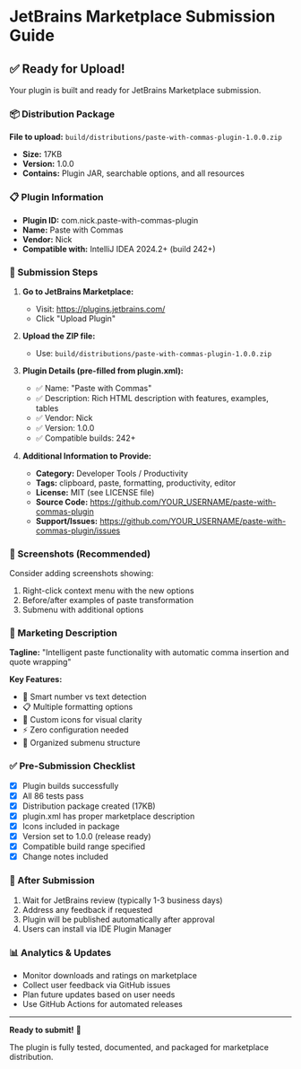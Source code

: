 # JetBrains Marketplace Submission Guide

## ✅ Ready for Upload!

Your plugin is built and ready for JetBrains Marketplace submission.

### 📦 Distribution Package
**File to upload:** `build/distributions/paste-with-commas-plugin-1.0.0.zip`
- **Size:** 17KB
- **Version:** 1.0.0
- **Contains:** Plugin JAR, searchable options, and all resources

### 📋 Plugin Information
- **Plugin ID:** com.nick.paste-with-commas-plugin
- **Name:** Paste with Commas
- **Vendor:** Nick
- **Compatible with:** IntelliJ IDEA 2024.2+ (build 242+)

### 🚀 Submission Steps

1. **Go to JetBrains Marketplace:**
   - Visit: https://plugins.jetbrains.com/
   - Click "Upload Plugin"

2. **Upload the ZIP file:**
   - Use: `build/distributions/paste-with-commas-plugin-1.0.0.zip`

3. **Plugin Details (pre-filled from plugin.xml):**
   - ✅ Name: "Paste with Commas"
   - ✅ Description: Rich HTML description with features, examples, tables
   - ✅ Vendor: Nick
   - ✅ Version: 1.0.0
   - ✅ Compatible builds: 242+

4. **Additional Information to Provide:**
   - **Category:** Developer Tools / Productivity
   - **Tags:** clipboard, paste, formatting, productivity, editor
   - **License:** MIT (see LICENSE file)
   - **Source Code:** https://github.com/YOUR_USERNAME/paste-with-commas-plugin
   - **Support/Issues:** https://github.com/YOUR_USERNAME/paste-with-commas-plugin/issues

### 📸 Screenshots (Recommended)
Consider adding screenshots showing:
1. Right-click context menu with the new options
2. Before/after examples of paste transformation
3. Submenu with additional options

### 🎯 Marketing Description
**Tagline:** "Intelligent paste functionality with automatic comma insertion and quote wrapping"

**Key Features:**
- 🧠 Smart number vs text detection
- 📋 Multiple formatting options
- 🎨 Custom icons for visual clarity
- ⚡ Zero configuration needed
- 🔧 Organized submenu structure

### ✅ Pre-Submission Checklist
- [x] Plugin builds successfully
- [x] All 86 tests pass
- [x] Distribution package created (17KB)
- [x] plugin.xml has proper marketplace description
- [x] Icons included in package
- [x] Version set to 1.0.0 (release ready)
- [x] Compatible build range specified
- [x] Change notes included

### 🔄 After Submission
1. Wait for JetBrains review (typically 1-3 business days)
2. Address any feedback if requested
3. Plugin will be published automatically after approval
4. Users can install via IDE Plugin Manager

### 📊 Analytics & Updates
- Monitor downloads and ratings on marketplace
- Collect user feedback via GitHub issues
- Plan future updates based on user needs
- Use GitHub Actions for automated releases

---

**Ready to submit!** 🚀

The plugin is fully tested, documented, and packaged for marketplace distribution.
